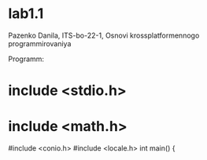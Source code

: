 # lab1.1
Pazenko Danila, ITS-bo-22-1, Osnovi krossplatformennogo programmirovaniya

Programm:
# include <stdio.h>
# include <math.h> 
#include <conio.h>
#include <locale.h>
int main()
{